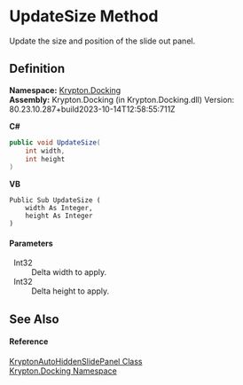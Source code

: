 # UpdateSize Method


Update the size and position of the slide out panel.



## Definition
**Namespace:** <a href="98399376-cf41-9454-4b4d-4fab2ca20bc7.md">Krypton.Docking</a>  
**Assembly:** Krypton.Docking (in Krypton.Docking.dll) Version: 80.23.10.287+build2023-10-14T12:58:55:711Z

**C#**
``` C#
public void UpdateSize(
	int width,
	int height
)
```
**VB**
``` VB
Public Sub UpdateSize ( 
	width As Integer,
	height As Integer
)
```



#### Parameters
<dl><dt>  Int32</dt><dd>Delta width to apply.</dd><dt>  Int32</dt><dd>Delta height to apply.</dd></dl>

## See Also


#### Reference
<a href="4b7d7b26-febb-d627-2730-682b01ac4579.md">KryptonAutoHiddenSlidePanel Class</a>  
<a href="98399376-cf41-9454-4b4d-4fab2ca20bc7.md">Krypton.Docking Namespace</a>  
